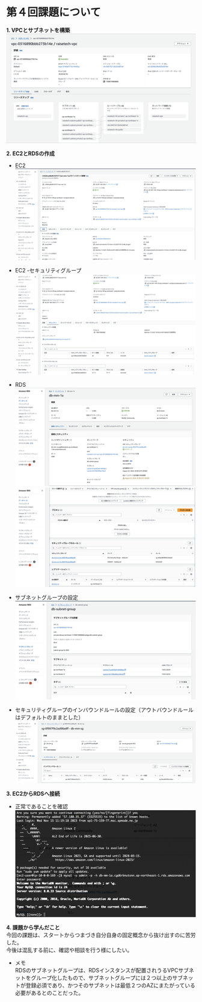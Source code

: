 # 第４回課題について
__1. VPCとサブネットを構築__  
![newvpc](im/vpc.png)

__2. EC2とRDSの作成__　　
* EC2  
![ec2](im/ec2-1.png)

* EC2 -セキュリティグループ
![ec2](im/ec2-sg.png)

* RDS  
![rds](im/rds-1.png)  
![rds](im/rds-2.png)

* サブネットグループの設定
![rds](im/rds-subgr.png)

* セキュリティグループのインバウンドルールの設定（アウトバウンドルールはデフォルトのままとした）
![rds](im/rds-sg.png)

__3. EC2からRDSへ接続__  
* 正常であることを確認  
![ec2-rds](im/ec2-rds.png)  

__4. 課題から学んだこと__  
今回の課題は、スタートからつまづき自分自身の固定概念から抜け出すのに苦労した。  
今後は混乱する前に、確認や相談を行う様にしたい。  
* メモ  
RDSのサブネットグループは、RDSインスタンスが配置されうるVPCサブネットをグループ化したもので、サブネットグループには２つ以上のサブネットが登録必須であり、かつそのサブネットは最低２つのAZにまたがっている必要があるとのことだった。
